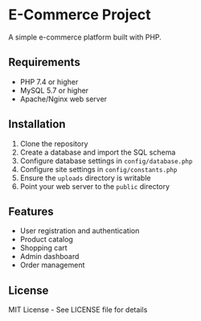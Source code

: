 # E-Commerce Project

A simple e-commerce platform built with PHP.

## Requirements

- PHP 7.4 or higher
- MySQL 5.7 or higher
- Apache/Nginx web server

## Installation

1. Clone the repository
2. Create a database and import the SQL schema
3. Configure database settings in `config/database.php`
4. Configure site settings in `config/constants.php`
5. Ensure the `uploads` directory is writable
6. Point your web server to the `public` directory

## Features

- User registration and authentication
- Product catalog
- Shopping cart
- Admin dashboard
- Order management

## License

MIT License - See LICENSE file for details 